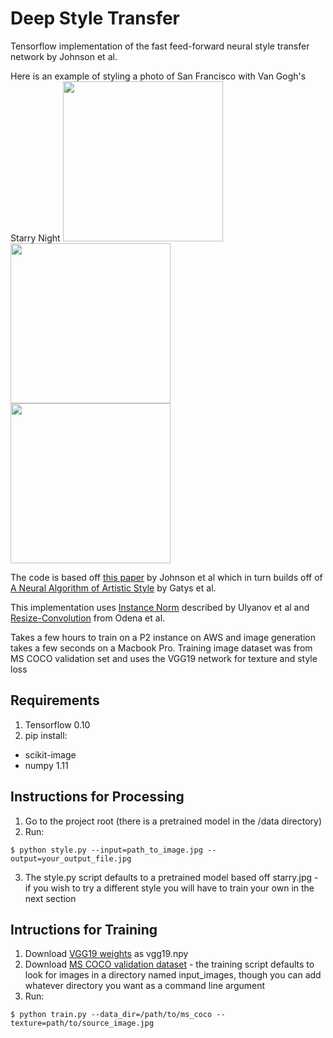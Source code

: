 # Deep Style Transfer
Tensorflow implementation of the fast feed-forward neural style transfer network by Johnson et al.

Here is an example of styling a photo of San Francisco with Van Gogh's Starry Night
<img src='https://github.com/albertlai/deep-style-transfer/raw/master/data/sf.jpg' height=256/>
<img src='https://github.com/albertlai/deep-style-transfer/raw/master/data/starry.jpg' height=256/>
<img src='https://github.com/albertlai/deep-style-transfer/raw/master/data/styled.jpg' height=256/>

The code is based off [this paper](http://cs.stanford.edu/people/jcjohns/eccv16/) by Johnson et al which in turn builds
off of [A Neural Algorithm of Artistic Style](https://arxiv.org/abs/1508.06576) by Gatys et al.

This implementation uses [Instance Norm](https://arxiv.org/abs/1607.08022) described by Ulyanov et al and 
[Resize-Convolution](http://distill.pub/2016/deconv-checkerboard/) from Odena et al.

Takes a few hours to train on a P2 instance on AWS and image generation takes a few seconds on a Macbook Pro. Training image dataset was from MS COCO validation set and uses the VGG19 network for texture and style loss

## Requirements
1. Tensorflow 0.10
2. pip install:
  * scikit-image
  * numpy 1.11 

## Instructions for Processing
1. Go to the project root (there is a pretrained model in the /data directory)
2. Run:
```
$ python style.py --input=path_to_image.jpg --output=your_output_file.jpg
```
3. The style.py script defaults to a pretrained model based off starry.jpg - if you wish to try a different style you will have to train your own in the next section
## Intructions for Training
1. Download [VGG19 weights](https://mega.nz/#!xZ8glS6J!MAnE91ND_WyfZ_8mvkuSa2YcA7q-1ehfSm-Q1fxOvvs) as vgg19.npy
2. Download [MS COCO validation dataset](http://mscoco.org/dataset/#download) - the training script defaults to look for images in a directory named input_images, though you can add whatever directory you want as a command line argument
3. Run:
```
$ python train.py --data_dir=/path/to/ms_coco --texture=path/to/source_image.jpg
```

